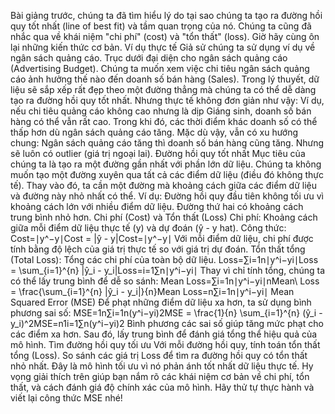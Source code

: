 Bài giảng trước, chúng ta đã tìm hiểu lý do tại sao chúng ta tạo ra đường hồi quy tốt nhất (line of best fit) và tầm quan trọng của nó.
Chúng ta cũng đã nhắc qua về khái niệm "chi phí" (cost) và "tổn thất" (loss).
Giờ hãy cùng ôn lại những kiến thức cơ bản.
Ví dụ thực tế
Giả sử chúng ta sử dụng ví dụ về ngân sách quảng cáo.
Trục dưới đại diện cho ngân sách quảng cáo (Advertising Budget).
Chúng ta muốn xem việc chi tiêu ngân sách quảng cáo ảnh hưởng thế nào đến doanh số bán hàng (Sales).
Trong lý thuyết, dữ liệu sẽ sắp xếp rất đẹp theo một đường thẳng mà chúng ta có thể dễ dàng tạo ra đường hồi quy tốt nhất. Nhưng thực tế không đơn giản như vậy:
Ví dụ, nếu chi tiêu quảng cáo không cao nhưng là dịp Giáng sinh, doanh số bán hàng có thể vẫn rất cao.
Trong khi đó, các thời điểm khác doanh số có thể thấp hơn dù ngân sách quảng cáo tăng.
Mặc dù vậy, vẫn có xu hướng chung: Ngân sách quảng cáo tăng thì doanh số bán hàng cũng tăng. Nhưng sẽ luôn có outlier (giá trị ngoại lai).
Đường hồi quy tốt nhất
Mục tiêu của chúng ta là tạo ra một đường gần nhất với phần lớn dữ liệu.
Chúng ta không muốn tạo một đường xuyên qua tất cả các điểm dữ liệu (điều đó không thực tế).
Thay vào đó, ta cần một đường mà khoảng cách giữa các điểm dữ liệu và đường này nhỏ nhất có thể.
Ví dụ:
Đường hồi quy đầu tiên không tối ưu vì khoảng cách lớn với nhiều điểm dữ liệu.
Đường thứ hai có khoảng cách trung bình nhỏ hơn.
Chi phí (Cost) và Tổn thất (Loss)
Chi phí: Khoảng cách giữa mỗi điểm dữ liệu thực tế (y) và dự đoán (ŷ - y hat).
Công thức:
Cost=∣y^−y∣Cost = |ŷ - y|Cost=∣y^​−y∣
Với mỗi điểm dữ liệu, chi phí được tính bằng độ lệch của giá trị thực tế so với giá trị dự đoán.
Tổn thất tổng (Total Loss): Tổng các chi phí của toàn bộ dữ liệu.
Loss=∑i=1n∣y^i−yi∣Loss = \sum_{i=1}^{n} |ŷ_i - y_i|Loss=i=1∑n​∣y^​i​−yi​∣
Thay vì chỉ tính tổng, chúng ta có thể lấy trung bình để dễ so sánh:
Mean Loss=∑i=1n∣y^i−yi∣nMean\ Loss = \frac{\sum_{i=1}^{n} |ŷ_i - y_i|}{n}Mean Loss=n∑i=1n​∣y^​i​−yi​∣​
Mean Squared Error (MSE)
Để phạt những điểm dữ liệu xa hơn, ta sử dụng bình phương sai số:
MSE=1n∑i=1n(y^i−yi)2MSE = \frac{1}{n} \sum_{i=1}^{n} (ŷ_i - y_i)^2MSE=n1​i=1∑n​(y^​i​−yi​)2
Bình phương các sai số giúp tăng mức phạt cho các điểm xa hơn.
Sau đó, lấy trung bình để đánh giá tổng thể hiệu quả của mô hình.
Tìm đường hồi quy tối ưu
Với mỗi đường hồi quy, tính toán tổn thất tổng (Loss).
So sánh các giá trị Loss để tìm ra đường hồi quy có tổn thất nhỏ nhất.
Đây là mô hình tối ưu vì nó phản ánh tốt nhất dữ liệu thực tế.
Hy vọng giải thích trên giúp bạn nắm rõ các khái niệm cơ bản về chi phí, tổn thất, và cách đánh giá độ chính xác của mô hình. Hãy thử tự thực hành và viết lại công thức MSE nhé!

